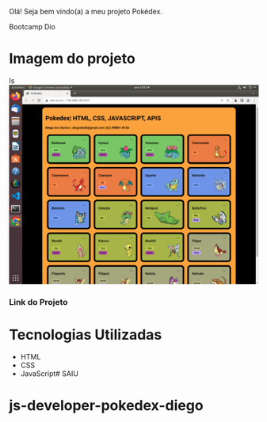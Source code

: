 

Olá! Seja bem vindo(a) a meu projeto Pokédex. 

Bootcamp Dio 

# Imagem do projeto
ls
![pokédex](https://github.com/diegobda/js-developer-pokedex-diego/blob/main/Screenshot%20from%202022-11-09%2023-52-29.png?raw=true)

### Link do Projeto



# Tecnologias Utilizadas

- HTML
- CSS
- JavaScript# SAIU
# js-developer-pokedex-diego
